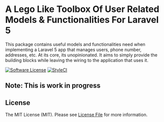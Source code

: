 # A Lego Like Toolbox Of User Related Models & Functionalities For Laravel 5
This package contains useful models and functionalities need when implementing a Laravel 5 app that manages users, phone number, addresses, etc.
At its core, its unopinionated. It aims to simply  provide the building blocks while leaving the wiring to the application that uses it.

[![Software License](https://img.shields.io/badge/license-MIT-brightgreen.svg?style=flat-square)](LICENSE.md)
[![StyleCI](https://github.styleci.io/repos/163604286/shield?branch=master)](https://github.styleci.io/repos/163604286)
## Note: This is work in progress

## License
The MIT License (MIT). Please see [License File](LICENSE.md) for more information.